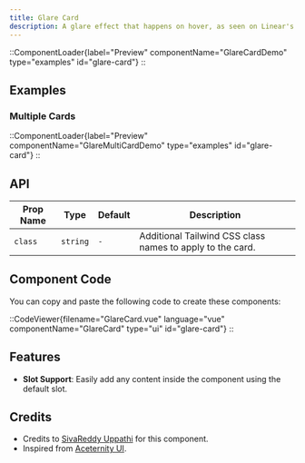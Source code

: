 ```yaml
---
title: Glare Card
description: A glare effect that happens on hover, as seen on Linear's website.
---
```


::ComponentLoader{label="Preview" componentName="GlareCardDemo" type="examples" id="glare-card"}
::

## Examples

### Multiple Cards

::ComponentLoader{label="Preview" componentName="GlareMultiCardDemo" type="examples" id="glare-card"}
::

## API

| Prop Name | Type     | Default | Description                                               |
| --------- | -------- | ------- | --------------------------------------------------------- |
| `class`   | `string` | `-`     | Additional Tailwind CSS class names to apply to the card. |

## Component Code

You can copy and paste the following code to create these components:

::CodeViewer{filename="GlareCard.vue" language="vue" componentName="GlareCard" type="ui" id="glare-card"}
::

## Features

- **Slot Support**: Easily add any content inside the component using the default slot.

## Credits

- Credits to [SivaReddy Uppathi](https://github.com/sivareddyuppathi) for this component.
- Inspired from [Aceternity UI](https://ui.aceternity.com/components/glare-card).
